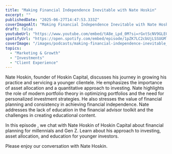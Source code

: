 ```yaml
---
title: "Making Financial Independence Inevitable with Nate Hoskin"
excerpt: ""
publishedDate: "2025-06-27T14:47:53.333Z"
coverImageAlt: "Making Financial Independence Inevitable with Nate Hoskin"
draft: false
youtubeUrl: "https://www.youtube.com/embed/tA8e_Lpd_0M?si=rGxtScNV9GLE0-Cu"
spotifyUrl: "https://open.spotify.com/embed/episode/1pZK7LC2cbUjLSSUGMl886"
coverImage: "/images/podcasts/making-financial-independence-inevitable__6668ecdb4a880bb5086ca9ff_65e3dfba69c02bd90f439040_.webp"
topics:
  - "Marketing & Growth"
  - "Investments"
  - "Client Experience"
---
```

<p id="">Nate Hoskin, founder of Hoskin Capital, discusses his journey in growing his practice and servicing a younger clientele. He emphasizes the importance of asset allocation and a quantitative approach to investing. Nate highlights the role of modern portfolio theory in optimizing portfolios and the need for personalized investment strategies. He also stresses the value of financial planning and consistency in achieving financial independence. Nate addresses the lack of education in the financial advisor toolkit and the challenges in creating educational content.</p><p id="">In this episode , we chat with Nate Hoskin of Hoskin Capital about financial planning for millennials and Gen Z. Learn about his approach to investing, asset allocation, and education for younger investors.</p><p id="">Please enjoy our conversation with Nate Hoskin.</p>
